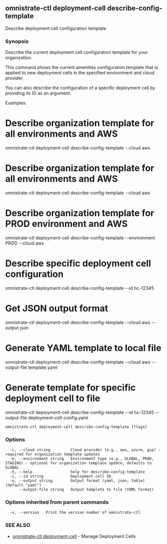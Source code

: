 ## omnistrate-ctl deployment-cell describe-config-template

Describe deployment cell configuration template

### Synopsis

Describe the current deployment cell configuration template for your organization.

This command shows the current amenities configuration template that is applied to 
new deployment cells in the specified environment and cloud provider.

You can also describe the configuration of a specific deployment cell by providing 
its ID as an argument.

Examples:
  # Describe organization template for all environments and AWS
  omnistrate-ctl deployment-cell describe-config-template --cloud aws

  # Describe organization template for all environments and AWS
  omnistrate-ctl deployment-cell describe-config-template --cloud aws

  # Describe organization template for PROD environment and AWS
  omnistrate-ctl deployment-cell describe-config-template --environment PROD --cloud aws

  # Describe specific deployment cell configuration
  omnistrate-ctl deployment-cell describe-config-template --id hc-12345

  # Get JSON output format
  omnistrate-ctl deployment-cell describe-config-template --cloud aws --output json

  # Generate YAML template to local file
  omnistrate-ctl deployment-cell describe-config-template --cloud aws --output-file template.yaml

  # Generate template for specific deployment cell to file
  omnistrate-ctl deployment-cell describe-config-template --id hc-12345 --output-file deployment-cell-config.yaml

```
omnistrate-ctl deployment-cell describe-config-template [flags]
```

### Options

```
  -c, --cloud string         Cloud provider (e.g., aws, azure, gcp) - required for organization template updates
  -e, --environment string   Environment type (e.g., GLOBAL, PROD, STAGING) - optional for organization template update, defaults to GLOBAL
  -h, --help                 help for describe-config-template
  -i, --id string            Deployment cell ID
  -o, --output string        Output format (yaml, json, table) (default "yaml")
      --output-file string   Output template to file (YAML format)
```

### Options inherited from parent commands

```
  -v, --version   Print the version number of omnistrate-ctl
```

### SEE ALSO

* [omnistrate-ctl deployment-cell](omnistrate-ctl_deployment-cell.md)	 - Manage Deployment Cells

